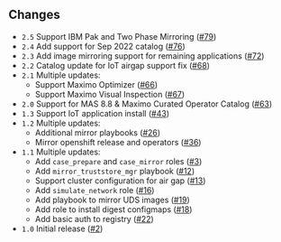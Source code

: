 ## Changes

- `2.5` Support IBM Pak and Two Phase Mirroring ([#79](https://github.com/ibm-mas/ansible-airgap/pull/79))
- `2.4` Add support for Sep 2022 catalog ([#76](https://github.com/ibm-mas/ansible-airgap/pull/76))
- `2.3` Add image mirroring support for remaining applications ([#72](https://github.com/ibm-mas/ansible-airgap/pull/72))
- `2.2` Catalog update for IoT airgap support fix ([#68](https://github.com/ibm-mas/ansible-airgap/pull/68))
- `2.1` Multiple updates:
    - Support Maximo Optimizer ([#66](https://github.com/ibm-mas/ansible-airgap/pull/66))
    - Support Maximo Visual Inspection ([#67](https://github.com/ibm-mas/ansible-airgap/pull/67))
- `2.0` Support for MAS 8.8 & Maximo Curated Operator Catalog ([#63](https://github.com/ibm-mas/ansible-airgap/pull/63))
- `1.3` Support IoT application install ([#43](https://github.com/ibm-mas/ansible-airgap/pull/43))
- `1.2` Multiple updates:
    - Additional mirror playbooks ([#26](https://github.com/ibm-mas/ansible-airgap/pull/26))
    - Mirror openshift release and operators ([#36](https://github.com/ibm-mas/ansible-airgap/pull/36))
- `1.1` Multiple updates:
    - Add `case_prepare` and `case_mirror` roles ([#3](https://github.com/ibm-mas/ansible-airgap/pull/3))
    - Add `mirror_truststore_mgr` playbook ([#12](https://github.com/ibm-mas/ansible-airgap/pull/12))
    - Support cluster configuration for air gap ([#13](https://github.com/ibm-mas/ansible-airgap/pull/13))
    - Add `simulate_network` role ([#16](https://github.com/ibm-mas/ansible-airgap/pull/16))
    - Add playbook to mirror UDS images ([#19](https://github.com/ibm-mas/ansible-airgap/pull/19))
    - Add role to install digest configmaps ([#18](https://github.com/ibm-mas/ansible-airgap/pull/18))
    - Add basic auth to registry ([#22](https://github.com/ibm-mas/ansible-airgap/pull/22))
- `1.0` Initial release ([#2](https://github.com/ibm-mas/ansible-airgap/pull/2))
